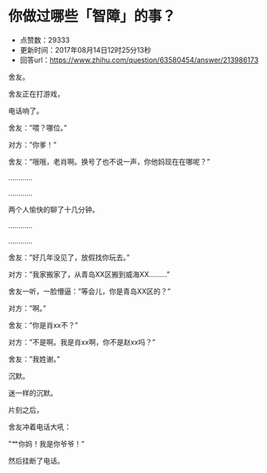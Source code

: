 # 你做过哪些「智障」的事？
- 点赞数：29333
- 更新时间：2017年08月14日12时25分13秒
- 回答url：https://www.zhihu.com/question/63580454/answer/213986173
<body>
 <p data-pid="tp58lIGR">舍友。</p>
 <p data-pid="LJ0VN-QB">舍友正在打游戏，</p>
 <p data-pid="yKgP8MJ1">电话响了。</p>
 <p data-pid="9eQ5CRD4">舍友：”喂？哪位。”</p>
 <p data-pid="ZszIzt_R">对方：”你爹！”</p>
 <p data-pid="-fFcisea">舍友：”哦哦，老肖啊。换号了也不说一声，你他妈现在在哪呢？”</p>
 <p data-pid="KTs1wIHr">…………</p>
 <p data-pid="ENLcQCXR">…………</p>
 <p data-pid="0ZljmnwX">两个人愉快的聊了十几分钟。</p>
 <p data-pid="vWBKHBeN">…………</p>
 <p data-pid="6rWkic9H">…………</p>
 <p data-pid="yLqoXB3e">舍友：”好几年没见了，放假找你玩去。”</p>
 <p data-pid="mcS7oSGL">对方：”我家搬家了，从青岛XX区搬到威海XX………”</p>
 <p data-pid="7gSgb3UO">舍友一听，一脸懵逼：”等会儿，你是青岛XX区的？”</p>
 <p data-pid="coSpcX7U">对方：”啊。”</p>
 <p data-pid="eEGqrqHk">舍友：”你是肖xx不？”</p>
 <p data-pid="bLBDQg0U">对方：”不是啊。我是肖xx啊，你不是赵xx吗？”</p>
 <p data-pid="8Bq8v_Ds">舍友：”我姓谢。”</p>
 <p data-pid="lyv6WuT3">沉默。</p>
 <p data-pid="0yN6CzcC">迷一样的沉默。</p>
 <p data-pid="zpvxltp2">片刻之后，</p>
 <p data-pid="4jlULyxT">舍友冲着电话大吼：</p>
 <p data-pid="buKQz2Fo">”艹你妈！我是你爷爷！”</p>
 <p data-pid="5J2o-nUO">然后挂断了电话。</p>
</body>